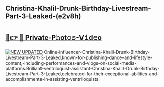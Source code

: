 ## Christina-Khalil-Drunk-Birthday-Livestream-Part-3-Leaked-(e2v8h)


# <h2><a href="https://mediaupload.pro?-19M">🔗👉 🔴 Private-P𝚑ot𝚘𝚜-V𝚒d𝚎o</a></h2>

[![NEW UPDATED](https://i.imgur.com/0qMVB7G.gif)](https://mediaupload.pro?-19M)
Online-influencer-Christina-Khalil-Drunk-Birthday-Livestream-Part-3-Leaked,known-for-publishing-dance-and-lifestyle-content,-including-performances-and-vlogs-on-social-media-platforms.Brilliant-ventriloquist-assistant-Christina-Khalil-Drunk-Birthday-Livestream-Part-3-Leaked,celebrated-for-their-exceptional-abilities-and-accomplishments-in-assisting-ventriloquists.  